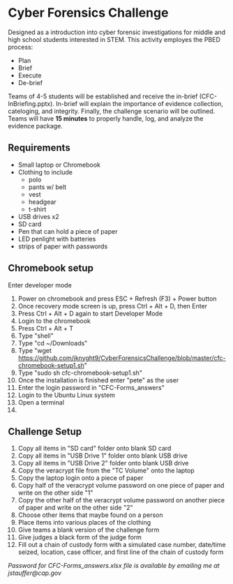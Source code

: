 # Cyber Forensics Challenge

Designed as a introduction into cyber forensic investigations for middle and high school students interested in STEM. This activity employes the PBED process:
- Plan
- Brief
- Execute
- De-brief

Teams of 4-5 students will be established and receive the in-brief (CFC-InBriefing.pptx). In-brief will explain the importance of evidence collection, cateloging, and integrity. Finally, the challenge scenario will be outlined. Teams will have __15 minutes__ to properly handle, log, and analyze the evidence package.

## Requirements
- Small laptop or Chromebook
- Clothing to include
  - polo
  - pants w/ belt
  - vest
  - headgear
  - t-shirt
- USB drives x2
- SD card
- Pen that can hold a piece of paper
- LED penlight with batteries
- strips of paper with passwords

## Chromebook setup
Enter developer mode
1. Power on chromebook and press ESC + Refresh (F3) + Power button
2. Once recovery mode screen is up, press Ctrl + Alt + D, then Enter
3. Press Ctrl + Alt + D again to start Developer Mode
4. Login to the chromebook
5. Press Ctrl + Alt + T
6. Type "shell"
7. Type "cd ~/Downloads"
8. Type "wget https://github.com/jknyght9/CyberForensicsChallenge/blob/master/cfc-chromebook-setup1.sh"
9. Type "sudo sh cfc-chromebook-setup1.sh"
10. Once the installation is finished enter "pete" as the user
11. Enter the login password in "CFC-Forms_answers"
12. Login to the Ubuntu Linux system
13. Open a terminal
14. 

## Challenge Setup
1. Copy all items in "SD card" folder onto blank SD card
2. Copy all items in "USB Drive 1" folder onto blank USB drive
3. Copy all items in "USB Drive 2" folder onto blank USB drive
4. Copy the veracrypt file from the "TC Volume" onto the laptop
5. Copy the laptop login onto a piece of paper
6. Copy half of the veracrypt volume password on one piece of paper and write on the other side "1"
7. Copy the other half of the veracrypt volume password on another piece of paper and write on the other side "2"
8. Choose other items that maybe found on a person
9. Place items into various places of the clothing
10. Give teams a blank version of the challenge form
11. Give judges a black form of the judge form
12. Fill out a chain of custody form with a simulated case number, date/time seized, location, case officer, and first line of the chain of custody form

_Password for CFC-Forms_answers.xlsx file is available by emailing me at jstauffer@cap.gov_
